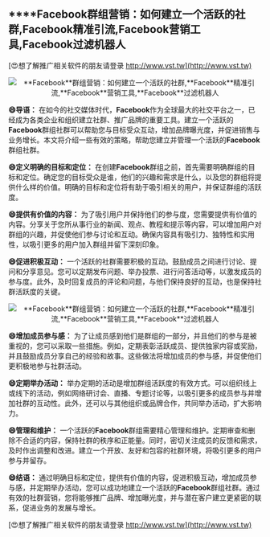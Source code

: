 ## ****Facebook**群组营销：如何建立一个活跃的社群,**Facebook**精准引流,**Facebook**营销工具,**Facebook**过滤机器人**

[😍想了解推广相关软件的朋友请登录 http://www.vst.tw](http://www.vst.tw)

 <center><img src="https://vst.tw/MP4/tuiguang/png/2.png" alt="**Facebook**群组营销：如何建立一个活跃的社群,**Facebook**精准引流,**Facebook**营销工具,**Facebook**过滤机器人"></center>

**😄导语：**
在如今的社交媒体时代，**Facebook**作为全球最大的社交平台之一，已经成为各类企业和组织建立社群、推广品牌的重要工具。建立一个活跃的**Facebook**群组社群可以帮助您与目标受众互动，增加品牌曝光度，并促进销售与业务增长。本文将介绍一些有效的策略，帮助您建立并管理一个活跃的**Facebook**群组社群。

**😄定义明确的目标和定位：**
在创建**Facebook**群组之前，首先需要明确群组的目标和定位。确定您的目标受众是谁，他们的兴趣和需求是什么，以及您的群组将提供什么样的价值。明确的目标和定位将有助于吸引相关的用户，并保证群组的活跃度。

**😄提供有价值的内容：**
为了吸引用户并保持他们的参与度，您需要提供有价值的内容。分享关于您所从事行业的新闻、观点、教程和提示等内容，可以增加用户对群组的兴趣，并促使他们参与讨论和互动。确保内容具有吸引力、独特性和实用性，以吸引更多的用户加入群组并留下深刻印象。

**😄促进积极互动：**
一个活跃的社群需要积极的互动。鼓励成员之间进行讨论、提问和分享意见。您可以定期发布问题、举办投票、进行问答活动等，以激发成员的参与度。此外，及时回复成员的评论和问题，与他们保持良好的互动，也是保持社群活跃度的关键。

 <center><img src="https://vst.tw/MP4/tuiguang/png/0.png" alt="**Facebook**群组营销：如何建立一个活跃的社群,**Facebook**精准引流,**Facebook**营销工具,**Facebook**过滤机器人"></center>

**😄增加成员参与感：**
为了让成员感到他们是群组的一部分，并且他们的参与是被重视的，您可以采取一些措施。例如，定期表彰活跃成员、提供独家内容或奖励，并且鼓励成员分享自己的经验和故事。这些做法将增加成员的参与感，并促使他们更积极地参与社群活动。

**😄定期举办活动：**
举办定期的活动是增加群组活跃度的有效方式。可以组织线上或线下的活动，例如网络研讨会、直播、专题讨论等，以吸引更多的成员参与并增加社群的互动性。此外，还可以与其他组织或品牌合作，共同举办活动，扩大影响力。

**😄管理和维护：**
一个活跃的**Facebook**群组需要精心管理和维护。定期审查和删除不合适的内容，保持社群的秩序和正能量。同时，密切关注成员的反馈和需求，及时作出调整和改进。建立一个开放、友好和包容的社群环境，将吸引更多的用户参与并留存。

**😄结语：**
通过明确目标和定位，提供有价值的内容，促进积极互动，增加成员参与感，并定期举办活动，您可以成功地建立一个活跃的**Facebook**群组社群。通过有效的社群营销，您将能够推广品牌、增加曝光度，并与潜在客户建立更紧密的联系，促进业务的发展与增长。

[😍想了解推广相关软件的朋友请登录 http://www.vst.tw](http://www.vst.tw)



